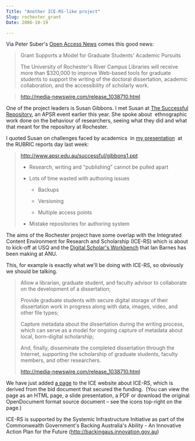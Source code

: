 ```yaml
---
Title: "Another ICE-RS-like project"
Slug: rochester_grant
Date: 2006-10-19

---
```

<div>

Via Peter Suber's [Open Access
News](http://www.earlham.edu/~peters/fos/fosblog.html) comes this good
news:

> Grant Supports a Model for Graduate Students' Academic Pursuits
>
> The University of Rochester's River Campus Libraries will receive more
> than \$320,000 to improve Web-based tools for graduate students to
> support the writing of the doctoral dissertation, academic
> collaboration, and the accessibility of scholarly work.

> <http://media-newswire.com/release_1038710.html>

One of the project leaders is Susan Gibbons. I met Susan at [The
Successful
Repository](http://www.apsr.edu.au/successful/successful.htm), an APSR
event earlier this year. She spoke about  ethnographic work done on the
behaviour of researchers, seeing what they did and what that meant for
the repository at Rochester.

I quoted Susan on challenges faced by academics  in [my
presentation](http://www.adlaustralia.org/idea2006/presentations/ice-presentation/ice.slide.htm)
 at the RUBRIC reports day last week:

> <http://www.apsr.edu.au/successful/gibbons1.ppt>
>
> -   Research, writing and “publishing” cannot be pulled apart
>
> -   Lots of time wasted with authoring issues
>
>     -   Backups
>
>     -   Versioning
>
>     -   Multiple access points
>
> -   Mistake repositories for authoring system
>
The aims of the Rochester project have some overlap with the Integrated
Content Environment for Research and Scholarship (ICE-RS) which is about
to kick-off at USQ and the [Digital Scholar's
Workbench](http://www.apsr.edu.au/publications/preservation_of_word_processing_documents.html)
that Ian Barnes has been making at ANU.  

This, for example is exactly what we'll be doing with ICE-RS, so
obviously we should be talking.

> Allow a librarian, graduate student, and faculty advisor to
> collaborate on the development of a dissertation;
>
> Provide graduate students with secure digital storage of their
> dissertation work in progress along with data, images, video, and
> other file types;
>
> Capture metadata about the dissertation during the writing process,
> which can serve as a model for ongoing capture of metadata about
> local, born-digital scholarship;
>
> And, finally, disseminate the completed dissertation through the
> Internet, supporting the scholarship of graduate students, faculty
> members, and other researchers.
>
> <http://media-newswire.com/release_1038710.html>

We have just added [a
page](http://ice.usq.edu.au/introduction/ice_rs.htm) to the ICE website
about ICE-RS, which is derived from the bid document that secured the
funding.  (You can view the page as an HTML page, a slide presentation,
a PDF or download the original OpenDocument format source document – see
the icons top-right on the page.)

ICE-RS is supported by the Systemic Infrastructure Initiative as part of
the Commonwealth Government's Backing Australia's Ability - An
Innovative Action Plan for the Future
(http://backingaus.innovation.gov.au)

</div>
